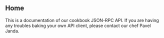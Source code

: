 ## Home

This is a documentation of our cookbook JSON-RPC API. If you are having any troubles baking your own API client, please contact our chef Pavel Janda.
